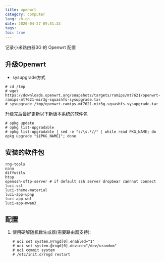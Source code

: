 ```yaml
---
title: openwrt
category: computer
lang: zh-cn
date: 2020-04-27 09:51:33
tags:
toc: true
---
```


记录小米路由器3G 的 Openwrt 配置


## 升级Openwrt

* sysupgrade方式
```console
# cd /tmp
# wget https://downloads.openwrt.org/snapshots/targets/ramips/mt7621/openwrt-ramips-mt7621-mir3g-squashfs-sysupgrade.tar
# sysupgrade /tmp/openwrt-ramips-mt7621-mir3g-squashfs-sysupgrade.tar
```

升级完后最好更新以下新版本系统的软件包
```console
# opkg update
# opkg list-upgradable
# opkg list-upgradable | sed -e "s/\s.*//" | while read PKG_NAME; do opkg upgrade "${PKG_NAME}"; done
```


## 安装的软件包

```
rng-tools
nano
diffutils
htop
openssh-sftp-server # if default ssh server dropbear cannnot connect
luci-ssl
luci-theme-material
luci-app-upnp
luci-app-wol
luci-app-mwan3
```

## 配置

1. 使用硬解随机数生成器(需要路由器支持):
   ```console
   # uci set system.@rngd[0].enabled="1"
   # uci set system.@rngd[0].device="/dev/urandom"
   # uci commit system
   # /etc/init.d/rngd restart
   ```